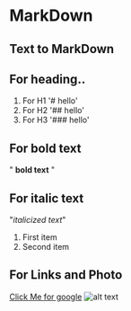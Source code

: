 # MarkDown

## Text to MarkDown 

## For heading..

1. For H1 '# hello'
2. For H2 '## hello'
3. For H3 '### hello'

## For bold text 
" **bold text** "

## For italic text
"*italicized text*"

1. First item
2. Second item

## For Links and Photo
[Click Me for google](https://www.google.com)
![alt text](/vite.svg)